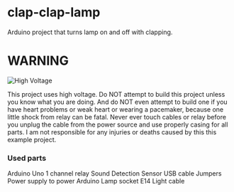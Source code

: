 # clap-clap-lamp
Arduino project that turns lamp on and off with clapping.

# WARNING
![High Voltage](../assets/high_voltage.jpg?raw=true)

This project uses high voltage. Do NOT attempt to build this project unless you 
know what you are doing. And do NOT even attempt to build one if you have heart 
problems or weak heart or wearing a pacemaker, because one little shock from 
relay can be fatal. Never ever touch cables or relay before you unplug the cable 
from the power source and use properly casing for all parts.
I am not responsible for any injuries or deaths caused by this this example project.

### Used parts
Arduino Uno
1 channel relay
Sound Detection Sensor
USB cable
Jumpers
Power supply to power Arduino
Lamp socket E14
Light cable
